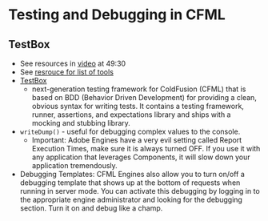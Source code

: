 # Testing and Debugging in CFML

## TestBox

- See resources in [video](https://www.youtube.com/watch?v=0bEfrWit_as) at 49:30
- See [resrouce for list of tools](https://www.carehart.org/cf411/#testing)
- [TestBox](https://testbox.ortusbooks.com/)
  - next-generation testing framework for ColdFusion (CFML) that is based on BDD (Behavior Driven Development) for providing a clean, obvious syntax for writing tests. It contains a testing framework, runner, assertions, and expectations library and ships with a mocking and stubbing library.
- `writeDump()` - useful for debugging complex values to the console.
  - Important: Adobe Engines have a very evil setting called Report Execution Times, make sure it is always turned OFF. If you use it with any application that leverages Components, it will slow down your application tremendously.
- Debugging Templates: CFML Engines also allow you to turn on/off a debugging template that shows up at the bottom of requests when running in server mode. You can activate this debugging by logging in to the appropriate engine administrator and looking for the debugging section. Turn it on and debug like a champ.
